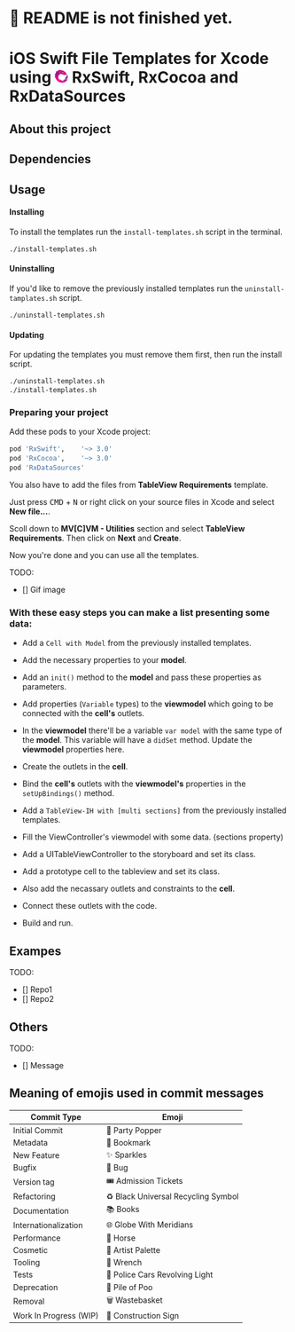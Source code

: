 # 🚧 README is not finished yet.


# iOS Swift File Templates for Xcode using <img src="assets/Rx_Logo_M.png" alt="Feel the power of RxSwift." width="24" height="24"> RxSwift, RxCocoa and RxDataSources

## About this project

## Dependencies

## Usage

#### Installing

To install the templates run the `install-templates.sh` script in the terminal.
```shell
./install-templates.sh
```

#### Uninstalling

If you'd like to remove the previously installed templates run the `uninstall-tamplates.sh` script.
```shell
./uninstall-templates.sh
```

#### Updating

For updating the templates you must remove them first, then run the install script.
```shell
./uninstall-templates.sh
./install-templates.sh
```


### Preparing your project

Add these pods to your Xcode project:
```ruby
pod 'RxSwift',    '~> 3.0'
pod 'RxCocoa',    '~> 3.0'
pod 'RxDataSources'
```
You also have to add the files from **TableView Requirements** template.

Just press <kbd>CMD</kbd> + <kbd>N</kbd> or right click on your source files in Xcode and select **New file...**. 

Scoll down to **MV[C]VM - Utilities** section and select **TableView Requirements**. Then click on **Next** and **Create**.

Now you're done and you can use all the templates.

TODO:
- [] Gif image

### With these easy steps you can make a list presenting some data:

- Add a `Cell with Model` from the previously installed templates. 

- Add the necessary properties to your **model**.
- Add an `init()` method to the **model** and pass these properties as parameters.

- Add properties (`Variable` types) to the **viewmodel** which going to be connected with the **cell's** outlets.
- In the **viewmodel** there'll be a variable `var model` with the same type of the **model**. This variable will have a `didSet` method. Update the **viewmodel** properties here.

- Create the outlets in the **cell**.
- Bind the **cell's** outlets with the **viewmodel's** properties in the `setUpBindings()` method.

- Add a `TableView-IH with [multi sections]` from the previously installed templates. 

- Fill the ViewController's viewmodel with some data. (sections property)

- Add a UITableViewController to the storyboard and set its class.
- Add a prototype cell to the tableview and set its class.
- Also add the necassary outlets and constraints to the **cell**.
- Connect these outlets with the code.

- Build and run.

## Exampes

TODO:
- [] Repo1
- [] Repo2

## Others

TODO:
- [] Message

## Meaning of emojis used in commit messages
Commit Type | Emoji
----------  | -----
Initial Commit | 🎉 Party Popper
Metadata | 🔖 Bookmark
New Feature | ✨ Sparkles
Bugfix | 🐛 Bug
Version tag | 🎟️ Admission Tickets
Refactoring | ♻️ Black Universal Recycling Symbol
Documentation | 📚 Books
Internationalization | 🌐 Globe With Meridians
Performance | 🐎 Horse
Cosmetic | 🎨 Artist Palette
Tooling | 🔧 Wrench
Tests | 🚨 Police Cars Revolving Light
Deprecation | 💩 Pile of Poo
Removal | 🗑️ Wastebasket
Work In Progress (WIP) | 🚧 Construction Sign
